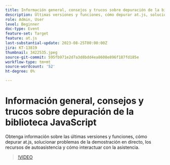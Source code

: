 ```yaml
---
title: Información general, consejos y trucos sobre depuración de la biblioteca JavaScript
description: Últimas versiones y funciones, cómo depurar at.js, solucionar problemas de demostración en directo, recursos de autoasistencia y cómo interactuar con la asistencia.
role: Admin, User
level: Beginner
doc-type: Event
feature-set: Target
feature: at.js
last-substantial-update: 2023-08-25T00:00:00Z
jira: KT-13819
thumbnail: 3422535.jpeg
source-git-commit: 595fb971e2d7a3d8bdd4ea8608e896f187fd185e
workflow-type: tm+mt
source-wordcount: '52'
ht-degree: 0%

---
```



# Información general, consejos y trucos sobre depuración de la biblioteca JavaScript

Obtenga información sobre las últimas versiones y funciones, cómo depurar at.js, solucionar problemas de la demostración en directo, los recursos de autoasistencia y cómo interactuar con la asistencia.

>[!VIDEO](https://video.tv.adobe.com/v/3422535/?learn=on)
